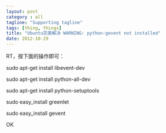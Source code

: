 ```yaml
---
layout: post
category : all
tagline: "Supporting tagline"
tags: [thing, things]
title: "Ubuntu完美解决 WARNING: python-gevent not installed"
date: 2012-10-29
---
```

RT，按下面的操作即可：     
    
sudo apt\-get install libevent\-dev     
sudo apt\-get install python\-all\-dev     
sudo apt\-get install python\-setuptools     
sudo easy\_install greenlet     
sudo easy\_install gevent     
    
OK    
